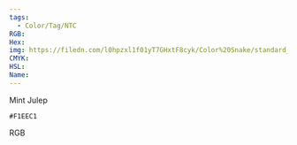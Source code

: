 ```yaml
---
tags:
  - Color/Tag/NTC
RGB:
Hex:
img: https://filedn.com/l0hpzxl1f01yT7GHxtF8cyk/Color%20Snake/standard_csv_to_svg/%23/F1EEC1.svg
CMYK:
HSL:
Name:
---
```

Mint Julep
```palette
#F1EEC1
```
RGB
